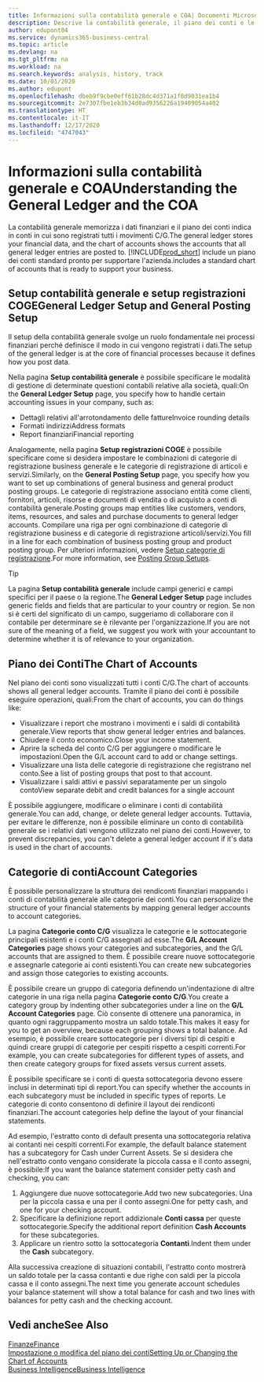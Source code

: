 ```yaml
---
title: Informazioni sulla contabilità generale e COA| Documenti Microsoft
description: Descrive la contabilità generale, il piano dei conti e le categorie dei conti.
author: edupont04
ms.service: dynamics365-business-central
ms.topic: article
ms.devlang: na
ms.tgt_pltfrm: na
ms.workload: na
ms.search.keywords: analysis, history, track
ms.date: 10/01/2020
ms.author: edupont
ms.openlocfilehash: dbeb9f9cbe0eff61b28dc4d371a1f8d9031ea1b4
ms.sourcegitcommit: 2e7307fbe1eb3b34d0ad9356226a19409054a402
ms.translationtype: HT
ms.contentlocale: it-IT
ms.lasthandoff: 12/17/2020
ms.locfileid: "4747043"
---
```

# <a name="understanding-the-general-ledger-and-the-coa"></a><span data-ttu-id="91a96-103">Informazioni sulla contabilità generale e COA</span><span class="sxs-lookup"><span data-stu-id="91a96-103">Understanding the General Ledger and the COA</span></span>

<span data-ttu-id="91a96-104">La contabilità generale memorizza i dati finanziari e il piano dei conti indica in conti in cui sono registrati tutti i movimenti C/G.</span><span class="sxs-lookup"><span data-stu-id="91a96-104">The general ledger stores your financial data, and the chart of accounts shows the accounts that all general ledger entries are posted to.</span></span> [!INCLUDE[prod_short](includes/prod_short.md)] <span data-ttu-id="91a96-105">include un piano dei conti standard pronto per supportare l'azienda.</span><span class="sxs-lookup"><span data-stu-id="91a96-105">includes a standard chart of accounts that is ready to support your business.</span></span>

## <a name="general-ledger-setup-and-general-posting-setup"></a><span data-ttu-id="91a96-106">Setup contabilità generale e setup registrazioni COGE</span><span class="sxs-lookup"><span data-stu-id="91a96-106">General Ledger Setup and General Posting Setup</span></span>

<span data-ttu-id="91a96-107">Il setup della contabilità generale svolge un ruolo fondamentale nei processi finanziari perché definisce il modo in cui vengono registrati i dati.</span><span class="sxs-lookup"><span data-stu-id="91a96-107">The setup of the general ledger is at the core of financial processes because it defines how you post data.</span></span>  

<span data-ttu-id="91a96-108">Nella pagina **Setup contabilità generale** è possibile specificare le modalità di gestione di determinate questioni contabili relative alla società, quali:</span><span class="sxs-lookup"><span data-stu-id="91a96-108">On the **General Ledger Setup** page, you specify how to handle certain accounting issues in your company, such as:</span></span>  

* <span data-ttu-id="91a96-109">Dettagli relativi all'arrotondamento delle fatture</span><span class="sxs-lookup"><span data-stu-id="91a96-109">Invoice rounding details</span></span>  
* <span data-ttu-id="91a96-110">Formati indirizzi</span><span class="sxs-lookup"><span data-stu-id="91a96-110">Address formats</span></span>  
* <span data-ttu-id="91a96-111">Report finanziari</span><span class="sxs-lookup"><span data-stu-id="91a96-111">Financial reporting</span></span>  

<span data-ttu-id="91a96-112">Analogamente, nella pagina **Setup registrazioni COGE** è possibile specificare come si desidera impostare le combinazioni di categorie di registrazione business generale e le categorie di registrazione di articoli e servizi.</span><span class="sxs-lookup"><span data-stu-id="91a96-112">Similarly, on the **General Posting Setup** page, you specify how you want to set up combinations of general business and general product posting groups.</span></span> <span data-ttu-id="91a96-113">Le categorie di registrazione associano entità come clienti, fornitori, articoli, risorse e documenti di vendita o di acquisto a conti di contabilità generale.</span><span class="sxs-lookup"><span data-stu-id="91a96-113">Posting groups map entities like customers, vendors, items, resources, and sales and purchase documents to general ledger accounts.</span></span> <span data-ttu-id="91a96-114">Compilare una riga per ogni combinazione di categorie di registrazione business e di categorie di registrazione articoli/servizi.</span><span class="sxs-lookup"><span data-stu-id="91a96-114">You fill in a line for each combination of business posting group and product posting group.</span></span> <span data-ttu-id="91a96-115">Per ulteriori informazioni, vedere [Setup categorie di registrazione](finance-posting-groups.md).</span><span class="sxs-lookup"><span data-stu-id="91a96-115">For more information, see [Posting Group Setups](finance-posting-groups.md).</span></span>  

> [!TIP]
> <span data-ttu-id="91a96-116">La pagina **Setup contabilità generale** include campi generici e campi specifici per il paese o la regione.</span><span class="sxs-lookup"><span data-stu-id="91a96-116">The **General Ledger Setup** page includes generic fields and fields that are particular to your country or region.</span></span> <span data-ttu-id="91a96-117">Se non si è certi del significato di un campo, suggeriamo di collaborare con il contabile per determinare se è rilevante per l'organizzazione.</span><span class="sxs-lookup"><span data-stu-id="91a96-117">If you are not sure of the meaning of a field, we suggest you work with your accountant to determine whether it is of relevance to your organization.</span></span>  

## <a name="the-chart-of-accounts"></a><span data-ttu-id="91a96-118">Piano dei Conti</span><span class="sxs-lookup"><span data-stu-id="91a96-118">The Chart of Accounts</span></span>

<span data-ttu-id="91a96-119">Nel piano dei conti sono visualizzati tutti i conti C/G.</span><span class="sxs-lookup"><span data-stu-id="91a96-119">The chart of accounts shows all general ledger accounts.</span></span> <span data-ttu-id="91a96-120">Tramite il piano dei conti è possibile eseguire operazioni, quali:</span><span class="sxs-lookup"><span data-stu-id="91a96-120">From the chart of accounts, you can do things like:</span></span>  

* <span data-ttu-id="91a96-121">Visualizzare i report che mostrano i movimenti e i saldi di contabilità generale.</span><span class="sxs-lookup"><span data-stu-id="91a96-121">View reports that show general ledger entries and balances.</span></span>  
* <span data-ttu-id="91a96-122">Chiudere il conto economico.</span><span class="sxs-lookup"><span data-stu-id="91a96-122">Close your income statement.</span></span>  
* <span data-ttu-id="91a96-123">Aprire la scheda del conto C/G per aggiungere o modificare le impostazioni.</span><span class="sxs-lookup"><span data-stu-id="91a96-123">Open the G/L account card to add or change settings.</span></span>  
* <span data-ttu-id="91a96-124">Visualizzare una lista delle categorie di registrazione che registrano nel conto.</span><span class="sxs-lookup"><span data-stu-id="91a96-124">See a list of posting groups that post to that account.</span></span>
* <span data-ttu-id="91a96-125">Visualizzare i saldi attivi e passivi separatamente per un singolo conto</span><span class="sxs-lookup"><span data-stu-id="91a96-125">View separate debit and credit balances for a single account</span></span>  

<span data-ttu-id="91a96-126">È possibile aggiungere, modificare o eliminare i conti di contabilità generale.</span><span class="sxs-lookup"><span data-stu-id="91a96-126">You can add, change, or delete general ledger accounts.</span></span> <span data-ttu-id="91a96-127">Tuttavia, per evitare le differenze, non è possibile eliminare un conto di contabilità generale se i relativi dati vengono utilizzato nel piano dei conti.</span><span class="sxs-lookup"><span data-stu-id="91a96-127">However, to prevent discrepancies, you can't delete a general ledger account if it's data is used in the chart of accounts.</span></span>  

## <a name="account-categories"></a><span data-ttu-id="91a96-128">Categorie di conti</span><span class="sxs-lookup"><span data-stu-id="91a96-128">Account Categories</span></span>

<span data-ttu-id="91a96-129">È possibile personalizzare la struttura dei rendiconti finanziari mappando i conti di contabilità generale alle categorie dei conti.</span><span class="sxs-lookup"><span data-stu-id="91a96-129">You can personalize the structure of your financial statements by mapping general ledger accounts to account categories.</span></span>  

<span data-ttu-id="91a96-130">La pagina **Categorie conto C/G** visualizza le categorie e le sottocategorie principali esistenti e i conti C/G assegnati ad esse.</span><span class="sxs-lookup"><span data-stu-id="91a96-130">The **G/L Account Categories** page shows your categories and subcategories, and the G/L accounts that are assigned to them.</span></span> <span data-ttu-id="91a96-131">È possibile creare nuove sottocategorie e assegnarle categorie ai conti esistenti.</span><span class="sxs-lookup"><span data-stu-id="91a96-131">You can create new subcategories and assign those categories to existing accounts.</span></span>  

<span data-ttu-id="91a96-132">È possibile creare un gruppo di categoria definendo un'indentazione di altre categorie in una riga nella pagina **Categorie conto C/G**.</span><span class="sxs-lookup"><span data-stu-id="91a96-132">You create a category group by indenting other subcategories under a line on the **G/L Account Categories** page.</span></span> <span data-ttu-id="91a96-133">Ciò consente di ottenere una panoramica, in quanto ogni raggruppamento mostra un saldo totale.</span><span class="sxs-lookup"><span data-stu-id="91a96-133">This makes it easy for you to get an overview, because each grouping shows a total balance.</span></span> <span data-ttu-id="91a96-134">Ad esempio, è possibile creare sottocategorie per i diversi tipi di cespiti e quindi creare gruppi di categorie per cespiti rispetto a cespiti correnti.</span><span class="sxs-lookup"><span data-stu-id="91a96-134">For example, you can create subcategories for different types of assets, and then create category groups for fixed assets versus current assets.</span></span>  

<span data-ttu-id="91a96-135">È possibile specificare se i conti di questa sottocategoria devono essere inclusi in determinati tipi di report.</span><span class="sxs-lookup"><span data-stu-id="91a96-135">You can specify whether the accounts in each subcategory must be included in specific types of reports.</span></span> <span data-ttu-id="91a96-136">Le categorie di conto consentono di definire il layout dei rendiconti finanziari.</span><span class="sxs-lookup"><span data-stu-id="91a96-136">The account categories help define the layout of your financial statements.</span></span>  

<span data-ttu-id="91a96-137">Ad esempio, l'estratto conto di default presenta una sottocategoria relativa ai contanti nei cespiti correnti.</span><span class="sxs-lookup"><span data-stu-id="91a96-137">For example, the default balance statement has a subcategory for Cash under Current Assets.</span></span> <span data-ttu-id="91a96-138">Se si desidera che nell'estratto conto vengano considerate la piccola cassa e il conto assegni, è possibile:</span><span class="sxs-lookup"><span data-stu-id="91a96-138">If you want the balance statement consider petty cash and checking, you can:</span></span>  

1. <span data-ttu-id="91a96-139">Aggiungere due nuove sottocategorie.</span><span class="sxs-lookup"><span data-stu-id="91a96-139">Add two new subcategories.</span></span> <span data-ttu-id="91a96-140">Una per la piccola cassa e una per il conto assegni.</span><span class="sxs-lookup"><span data-stu-id="91a96-140">One for petty cash, and one for your checking account.</span></span>  
2. <span data-ttu-id="91a96-141">Specificare la definizione report addizionale **Conti cassa** per queste sottocategorie.</span><span class="sxs-lookup"><span data-stu-id="91a96-141">Specify the additional report definition **Cash Accounts** for these subcategories.</span></span>  
3. <span data-ttu-id="91a96-142">Applicare un rientro sotto la sottocategoria **Contanti**.</span><span class="sxs-lookup"><span data-stu-id="91a96-142">Indent them under the **Cash** subcategory.</span></span>  

<span data-ttu-id="91a96-143">Alla successiva creazione di situazioni contabili, l'estratto conto mostrerà un saldo totale per la cassa contanti e due righe con saldi per la piccola cassa e il conto assegni.</span><span class="sxs-lookup"><span data-stu-id="91a96-143">The next time you generate account schedules your balance statement will show a total balance for cash and two lines with balances for petty cash and the checking account.</span></span>  

## <a name="see-also"></a><span data-ttu-id="91a96-144">Vedi anche</span><span class="sxs-lookup"><span data-stu-id="91a96-144">See Also</span></span>

[<span data-ttu-id="91a96-145">Finanze</span><span class="sxs-lookup"><span data-stu-id="91a96-145">Finance</span></span>](finance.md)  
[<span data-ttu-id="91a96-146">Impostazione o modifica del piano dei conti</span><span class="sxs-lookup"><span data-stu-id="91a96-146">Setting Up or Changing the Chart of Accounts</span></span>](finance-setup-chart-accounts.md)  
[<span data-ttu-id="91a96-147">Business Intelligence</span><span class="sxs-lookup"><span data-stu-id="91a96-147">Business Intelligence</span></span>](bi.md)  
